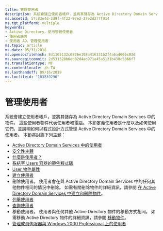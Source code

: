 ```yaml
---
title: 管理使用者
description: 系統會建立使用者帳戶，並將其儲存為 Active Directory Domain Services 中的物件。
ms.assetid: 57c83e4d-2d9f-4f22-97e2-27e2d277f014
ms.tgt_platform: multiple
keywords:
- Active Directory，使用管理使用者
- 使用者廣告
- 使用者 AD，管理使用者
ms.topic: article
ms.date: 05/31/2018
ms.openlocfilehash: 8d1105132c6836e108a416331b2f4a6ad666c03d
ms.sourcegitcommit: 2d531328b6ed82d4ad971a45a5131b430c5866f7
ms.translationtype: MT
ms.contentlocale: zh-TW
ms.lasthandoff: 09/16/2019
ms.locfileid: "103839296"
---
```

# <a name="managing-users"></a>管理使用者

系統會建立使用者帳戶，並將其儲存為 Active Directory Domain Services 中的物件。 這些使用者物件代表使用者和電腦。 本節定義使用者是什麼以及如何使用它們，並說明如何以程式設計方式管理 Active Directory Domain Services 中的使用者。 本節將討論下列主題：

-   [Active Directory Domain Services 中的使用者](users-in-active-directory-domain-services.md)
-   [安全性主體](security-principals.md)
-   [什麼是使用者？](what-is-a-user.md)
-   [系結至 Users 容器的範例程式碼](example-code-for-binding-to-the-users-container.md)
-   [User 物件屬性](user-object-attributes.md)
-   [建立使用者](creating-a-user.md)
-   刪除使用者。 使用者會在與 Active Directory Domain Services 中的任何其他物件相同的情況中刪除。 如需有關刪除物件的詳細資訊，請參閱 [在 Active Directory Domain Services 中建立和刪除物件](creating-and-deleting-objects-in-active-directory-domain-services.md)。
-   [列舉使用者](enumerating-users.md)
-   [查詢使用者](querying-for-users.md)
-   移動使用者。 使用者與任何其他 Active Directory 物件的移動方式相同。 如需移動 Active Directory 物件的詳細資訊，請參閱 [移動物件](moving-objects.md)。
-   [管理成員伺服器與 Windows 2000 Professional 上的使用者](managing-users-on-member-servers-and-windows-2000-professional.md)

 

 




